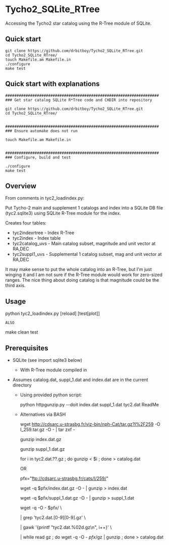 Tycho2_SQLite_RTree
===================

Accessing the Tycho2 star catalog using the R-Tree module of SQLite.


Quick start
----

    git clone https://github.com/drbitboy/Tycho2_SQLite_RTree.git
    cd Tycho2_SQLite_RTree/
    touch Makefile.am Makefile.in
    ./configure
    make test


Quick start with explanations
----

    ####################################################################
    ### Get star catalog SQLite R*Tree code and CHDIR into repository

    git clone https://github.com/drbitboy/Tycho2_SQLite_RTree.git
    cd Tycho2_SQLite_RTree/


    ####################################################################
    ### Ensure automake does not run

    touch Makefile.am Makefile.in


    ####################################################################
    ### Configure, build and test

    ./configure 
    make test


Overview
----

From comments in tyc2_loadindex.py:

Put Tycho-2 main and supplement 1 catalogs and index into a SQLite DB
file (tyc2.sqlite3) using SQLite R-Tree module for the index.

Creates four tables:

- tyc2indexrtree  - Index R-Tree
- tyc2index       - Index table
- tyc2catalog_uvs - Main catalog subset, magnitude and unit vector at RA,DEC
- tyc2suppl1_uvs  - Supplemental 1 catalog subset, mag and unit vector at RA,DEC

It may make sense to put the whole catalog into an R-Tree, but I'm just winging it and I am not sure if the R-Tree module would work for zero-sized ranges.
The nice thing about doing catalog is that magnitude could be the third axis.

Usage
----

  python tyc2_loadindex.py [reload] [test[plot]]

    ALSO

  make clean test


Prerequisites
----

- SQLite (see import sqlite3 below)

  - With R-Tree module compiled in

- Assumes catalog.dat, suppl_1.dat and index.dat are in the current
  directory

  - Using provided python script:

      python httpgunzip.py --doit index.dat suppl_1.dat tyc2.dat ReadMe


  - Alternatives via BASH

      wget http://cdsarc.u-strasbg.fr/viz-bin/nph-Cat/tar.gz?I%2F259 -O I_259.tar.gz -O - | tar zxf -

      gunzip index.dat.gz

      gunzip suppl_1.dat.gz

      for i in tyc2.dat.??.gz ; do gunzip < $i ; done > catalog.dat

    OR 

      pfx="ftp://cdsarc.u-strasbg.fr/cats/I/259/"

      wget -q $pfx/index.dat.gz -O - | gunzip > index.dat

      wget -q $pfx/suppl_1.dat.gz -O - | gunzip > suppl_1.dat

      wget -q -O - $pfx/ \

      | grep 'tyc2.dat.[0-9][0-9].gz' \

      | gawk '{printf "tyc2.dat.%02d.gz\n", i++}' \

      | while read gz ; do wget -q -O - $pfx/$gz | gunzip ; done > catalog.dat

